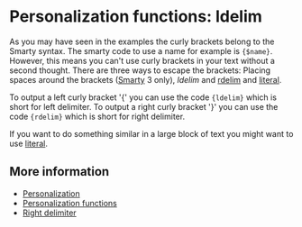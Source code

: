 # Personalization functions: ldelim

As you may have seen in the examples the curly brackets belong to the 
Smarty syntax. The smarty code to use a name for example is `{$name}`. 
However, this means you can't use curly brackets in your text without a second 
thought. There are three ways to escape the brackets: Placing spaces 
around the brackets ([Smarty](./smarty-2-vs-smarty-3) 3 only), *ldelim* and 
[rdelim](./personalize-functions-rdelim) and [literal](./personalization-functions-literal).

To output a left curly bracket '{' you can use the code `{ldelim}` which 
is short for left delimiter. To output a right curly bracket '}' you can 
use the code `{rdelim}` which is short for right delimiter.

If you want to do something similar in a large block of text you might 
want to use [literal](./personalization-functions-literal).

## More information

* [Personalization](./personalization)
* [Personalization functions](./personalization-functions)
* [Right delimiter](./personalize-functions-rdelim)
